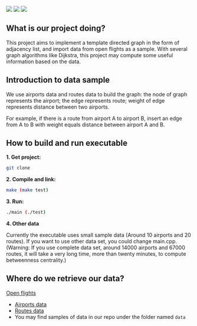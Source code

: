 
![](https://img.shields.io/badge/release-v1.00-blue)
![](https://img.shields.io/badge/build-passing-brightgreen?style=flat&logo=visual-studio-code)
![](https://img.shields.io/badge/Zoom-Chat!-red?style=flat-square&logo=zoom)

## What is our project doing?

This project aims to implement a template directed graph in the form of adjacency list, and import data from open flights as a sample. With several graph algorithms like Dijkstra, this project may compute some useful information based on the data.  

## Introduction to data sample

We use airports data and routes data to build the graph: the node of graph represents the airport; the edge represents route; weight of edge represents distance between two airports. 

For example, if there is a route from airport A to airport B, insert an edge from A to B with weight equals distance between airport A and B.

## How to build and run executable

**1. Get project:**

```bash
git clone 
```

**2. Compile and link:**

```bash
make (make test)
```

**3. Run:** 

```bash
./main (./test)
```

**4. Other data** 

Currently the executable uses small sample data (Around 10 airports and 20 routes). If you want to use other data set, you could change main.cpp. (Warning: If you use complete data set, around 14000 airports and 67000 routes, it will take a very long time, more than twenty minutes, to compute betweenness centrality.)

## Where do we retrieve our data?
[Open flights](<https://openflights.org/data.html>)
* [Airports data](https://raw.githubusercontent.com/jpatokal/openflights/master/data/airports.dat)
* [Routes data](https://raw.githubusercontent.com/jpatokal/openflights/master/data/routes.dat)
* You may find samples of data in our repo under the folder named `data`
